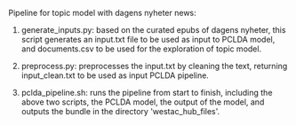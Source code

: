 Pipeline for topic model with dagens nyheter news:

1. generate_inputs.py: based on the curated epubs of dagens nyheter, this script generates an input.txt file to be used as input to PCLDA model, and documents.csv to be used for the exploration of topic model.

2. preprocess.py: preprocesses the input.txt by cleaning the text, returning input_clean.txt to be used as input PCLDA pipeline.

3. pclda_pipeline.sh: runs the pipeline from start to finish, including the above two scripts, the PCLDA model, the output of the model, and outputs the bundle in the directory 'westac_hub_files'.